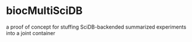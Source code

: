 # biocMultiSciDB
a proof of concept for stuffing SciDB-backended summarized experiments into a joint container
